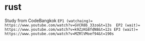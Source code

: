 # rust

Study from CodeBangkok
`
EP1 (watchaing)= https://www.youtube.com/watch?v=GVCR8b_33zo&t=13s 
EP2 (wait)= https://www.youtube.com/watch?v=k9ZzKG8fdN8&t=12s
EP3 (wait)= https://www.youtube.com/watch?v=MZRlVMoef94&t=190s
`
